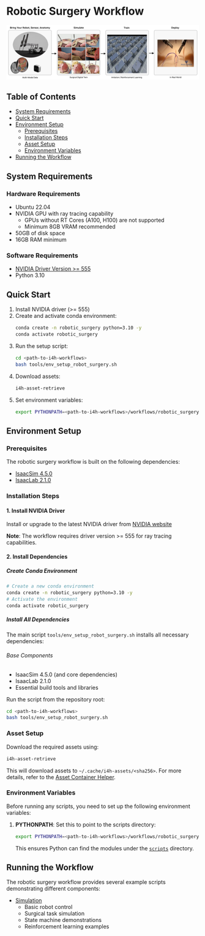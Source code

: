 # Robotic Surgery Workflow

![Robotic Surgery Workflow](../../docs/source/robotic_surgery_workflow.jpg)

## Table of Contents
- [System Requirements](#system-requirements)
- [Quick Start](#quick-start)
- [Environment Setup](#environment-setup)
  - [Prerequisites](#prerequisites)
  - [Installation Steps](#installation-steps)
  - [Asset Setup](#asset-setup)
  - [Environment Variables](#environment-variables)
- [Running the Workflow](#running-the-workflow)

## System Requirements

### Hardware Requirements
- Ubuntu 22.04
- NVIDIA GPU with ray tracing capability
    - GPUs without RT Cores (A100, H100) are not supported
    - Minimum 8GB VRAM recommended
- 50GB of disk space
- 16GB RAM minimum

### Software Requirements
- [NVIDIA Driver Version >= 555](https://www.nvidia.com/en-us/drivers/)
- Python 3.10

## Quick Start

1. Install NVIDIA driver (>= 555)
2. Create and activate conda environment:
   ```bash
   conda create -n robotic_surgery python=3.10 -y
   conda activate robotic_surgery
   ```
3. Run the setup script:
   ```bash
   cd <path-to-i4h-workflows>
   bash tools/env_setup_robot_surgery.sh
   ```
4. Download assets:
   ```bash
   i4h-asset-retrieve
   ```
5. Set environment variables:
   ```bash
   export PYTHONPATH=<path-to-i4h-workflows>/workflows/robotic_surgery/scripts
   ```

## Environment Setup

### Prerequisites

The robotic surgery workflow is built on the following dependencies:
- [IsaacSim 4.5.0](https://docs.isaacsim.omniverse.nvidia.com/4.5.0/index.html)
- [IsaacLab 2.1.0](https://isaac-sim.github.io/IsaacLab/v2.1.0/index.html)

### Installation Steps

#### 1. Install NVIDIA Driver
Install or upgrade to the latest NVIDIA driver from [NVIDIA website](https://www.nvidia.com/en-us/drivers/)

**Note**: The workflow requires driver version >= 555 for ray tracing capabilities.

#### 2. Install Dependencies

##### Create Conda Environment
```bash
# Create a new conda environment
conda create -n robotic_surgery python=3.10 -y
# Activate the environment
conda activate robotic_surgery
```

##### Install All Dependencies
The main script `tools/env_setup_robot_surgery.sh` installs all necessary dependencies:

###### Base Components
- IsaacSim 4.5.0 (and core dependencies)
- IsaacLab 2.1.0
- Essential build tools and libraries

Run the script from the repository root:
```bash
cd <path-to-i4h-workflows>
bash tools/env_setup_robot_surgery.sh
```

### Asset Setup

Download the required assets using:
```bash
i4h-asset-retrieve
```

This will download assets to `~/.cache/i4h-assets/<sha256>`. For more details, refer to the [Asset Container Helper](https://github.com/isaac-for-healthcare/i4h-asset-catalog/blob/v0.2.0rc1/docs/catalog_helper.md).

### Environment Variables

Before running any scripts, you need to set up the following environment variables:

1. **PYTHONPATH**: Set this to point to the scripts directory:
   ```bash
   export PYTHONPATH=<path-to-i4h-workflows>/workflows/robotic_surgery/scripts
   ```
   This ensures Python can find the modules under the [`scripts`](./scripts) directory.

## Running the Workflow

The robotic surgery workflow provides several example scripts demonstrating different components:

- [Simulation](./scripts/simulation)
  - Basic robot control
  - Surgical task simulation
  - State machine demonstrations
  - Reinforcement learning examples
